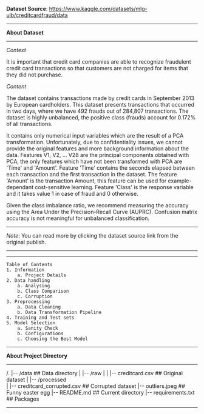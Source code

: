 **Dataset Source**: https://www.kaggle.com/datasets/mlg-ulb/creditcardfraud/data

------------------------------------------------------------------------------------------------

**About Dataset**

------------------------------------------------------------------------------------------------

*Context*

It is important that credit card companies are able to recognize fraudulent credit card transactions 
so that customers are not charged for items that they did not purchase.

*Content*

The dataset contains transactions made by credit cards in September 2013 by European cardholders.
This dataset presents transactions that occurred in two days, where we have 492 frauds out of 284,807 
transactions. The dataset is highly unbalanced, the positive class (frauds) account for 0.172% of all 
transactions.

It contains only numerical input variables which are the result of a PCA transformation. Unfortunately, 
due to confidentiality issues, we cannot provide the original features and more background information 
about the data. Features V1, V2, … V28 are the principal components obtained with PCA, the only features 
which have not been transformed with PCA are 'Time' and 'Amount'. Feature 'Time' contains the seconds 
elapsed between each transaction and the first transaction in the dataset. The feature 'Amount' is the 
transaction Amount, this feature can be used for example-dependant cost-sensitive learning. Feature 
'Class' is the response variable and it takes value 1 in case of fraud and 0 otherwise.

Given the class imbalance ratio, we recommend measuring the accuracy using the Area Under the 
Precision-Recall Curve (AUPRC). Confusion matrix accuracy is not meaningful for unbalanced classification.

------------------------------------------------------------------------------------------------

*Note*: You can read more by clicking the dataset source link from the original publish.

------------------------------------------------------------------------------------------------
------------------------------------------------------------------------------------------------

    Table of Contents
    1. Information
        a. Project Details
    2. Data handling
        a. Analysing
        b. Class Comparison
        c. Corruption
    3. Preprocessing
        a. Data Cleaning
        b. Data Transformation Pipeline
    4. Training and Test sets
    5. Model Selection
        a. Sanity Check
        b. Configurations
        c. Choosing the Best Model

------------------------------------------------------------------------------------------------

**About Project Directory**

------------------------------------------------------------------------------------------------

/.
|-- /data                               ## Data directory
|   |-- /raw
|   |   |-- creditcard.csv              ## Original dataset
|   |-- /processed                   
|       |-- creditcard_corrupted.csv    ## Corrupted dataset
|-- outliers.jpeg                       ## Funny easter egg
|-- README.md                           ## Current directory
|-- requirements.txt                    ## Packages

------------------------------------------------------------------------------------------------
